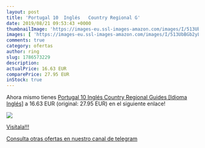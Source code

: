 ```yaml
---
layout: post
title: 'Portugal 10  Inglés   Country Regional G'
date: 2019/08/21 09:53:43 +0000
thumbnailImage: 'https://images-eu.ssl-images-amazon.com/images/I/513UbBGb2yL._SL200_.jpg'
images: [ 'https://images-eu.ssl-images-amazon.com/images/I/513UbBGb2yL._SL200_.jpg' ]
comments: true
category: ofertas
author: ring
slug: 1786573229
description:
actualPrice: 16.63 EUR
comparePrice: 27.95 EUR
inStock: true
---
```


Ahora mismo tienes [Portugal 10  Inglés   Country Regional Guides  [Idioma Inglés]](https://www.amazon.com/dp/1786573229/?tag=redken08-20) a 16.63 EUR (original: 27.95 EUR) en el siguiente enlace!

[![](https://images-eu.ssl-images-amazon.com/images/I/513UbBGb2yL._SL200_.jpg)](https://www.amazon.com/dp/1786573229/?tag=redken08-20)

[Visítala!!!](https://www.amazon.com/dp/1786573229/?tag=redken08-20)

[Consulta otras ofertas en nuestro canal de telegram](https://t.me/s/ofertas25)
